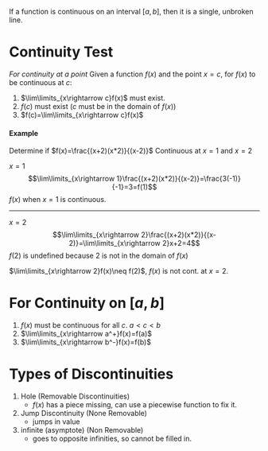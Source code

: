 If a function is continuous on an interval $[a,b]$, then it is a single, unbroken line.

# Continuity Test
*For continuity at a point*
Given a function $f(x)$ and the point $x=c$, for $f(x)$ to be continuous at $c$:
1. $\lim\limits_{x\rightarrow c}f(x)$ must exist.
2. $f(c)$ must exist ($c$ must be in the domain of $f(x)$)
3. $f(c)=\lim\limits_{x\rightarrow c}f(x)$
#### Example
Determine if $f(x)=\frac{(x+2)(x*2)}{(x-2)}$
Continuous at $x=1$ and $x=2$

$x=1$
$$\lim\limits_{x\rightarrow 1}\frac{(x+2)(x*2)}{(x-2)}=\frac{3(-1)}{-1}=3=f(1)$$
$f(x)$ when $x=1$ is continuous.

---
$x=2$
$$\lim\limits_{x\rightarrow 2}\frac{(x+2)(x*2)}{(x-2)}=\lim\limits_{x\rightarrow 2}x+2=4$$
$f(2)$ is undefined because $2$ is not in the domain of $f(x)$

$\lim\limits_{x\rightarrow 2}f(x)\neq f(2)$, $f(x)$ is not cont. at $x=2$.

# For Continuity on $[a,b]$
1. $f(x)$ must be continuous for all $c$. $a<c<b$
2. $\lim\limits_{x\rightarrow a^+}f(x)=f(a)$
3. $\lim\limits_{x\rightarrow b^-}f(x)=f(b)$
# Types of Discontinuities
1. Hole (Removable Discontinuities)
	- $f(x)$ has a piece missing, can use a piecewise function to fix it.
2. Jump Discontinuity (None Removable)
	- jumps in value
3. infinite (asymptote) (Non Removable)
	- goes to opposite infinities, so cannot be filled in.
